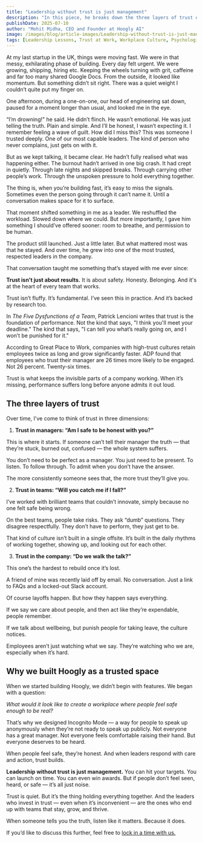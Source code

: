 ```yaml
---
title: "Leadership without trust is just management"
description: "In this piece, he breaks down the three layers of trust every company needs: in managers, in teams, and in the company itself. He explains why trust isn't just about results, but about safety, honesty, and follow-through. For leaders who want to build lasting teams, this is a clear reminder that trust is not optional — it's essential."
publishDate: 2025-07-10
author: "Mohit Midha, CEO and Founder at Hoogly AI"
image: /images/blog/article-images/Leadership-without-trust-is-just-management.png
tags: [Leadership Lessons, Trust at Work, Workplace Culture, Psychological Safety, Future of Work]
---
```


At my last startup in the UK, things were moving fast.
We were in that messy, exhilarating phase of building.
Every day felt urgent. We were growing, shipping, hiring etc. Keeping the wheels turning with grit, caffeine and far too many shared Google Docs.
From the outside, it looked like momentum.
But something didn’t sit right.
There was a quiet weight I couldn’t quite put my finger on.

One afternoon, during a one-on-one, our head of engineering sat down, paused for a moment longer than usual, and looked me in the eye.

“I’m drowning!" he said.
He didn’t flinch. He wasn’t emotional.
He was just telling the truth. Plain and simple.
And I’ll be honest, I wasn’t expecting it.
I remember feeling a wave of guilt. How did I miss this?
This was someone I trusted deeply. One of our most capable leaders. The kind of person who never complains, just gets on with it.

But as we kept talking, it became clear.
He hadn’t fully realised what was happening either. The burnout hadn’t arrived in one big crash. It had crept in quietly. Through late nights and skipped breaks. Through carrying other people’s work. Through the unspoken pressure to hold everything together.

The thing is, when you’re building fast, it’s easy to miss the signals.
Sometimes even the person going through it can’t name it.
Until a conversation makes space for it to surface.

That moment shifted something in me as a leader.
We reshuffled the workload. Slowed down where we could.
But more importantly, I gave him something I should’ve offered sooner: room to breathe, and permission to be human.

The product still launched. Just a little later.
But what mattered most was that he stayed.
And over time, he grew into one of the most trusted, respected leaders in the company.

That conversation taught me something that’s stayed with me ever since:

**Trust isn't just about results.**
It is about safety. Honesty. Belonging.
And it's at the heart of every team that works.

Trust isn’t fluffy. It’s fundamental.
I’ve seen this in practice. And it’s backed by research too.

In *The Five Dysfunctions of a Team*, Patrick Lencioni writes that trust is the foundation of performance.
Not the kind that says, "I think you'll meet your deadline."
The kind that says, "I can tell you what’s really going on, and I won’t be punished for it."

According to Great Place to Work, companies with high-trust cultures retain employees twice as long and grow significantly faster.
ADP found that employees who trust their manager are 26 times more likely to be engaged.
Not 26 percent.
Twenty-six times.

Trust is what keeps the invisible parts of a company working.
When it’s missing, performance suffers long before anyone admits it out loud.

## The three layers of trust

Over time, I've come to think of trust in three dimensions:

1. **Trust in managers: “Am I safe to be honest with you?”**

This is where it starts.
If someone can’t tell their manager the truth — that they’re stuck, burned out, confused — the whole system suffers.

You don’t need to be perfect as a manager.
You just need to be present.
To listen. To follow through. To admit when you don’t have the answer.

The more consistently someone sees that, the more trust they’ll give you.

2. **Trust in teams: “Will you catch me if I fall?”**

I’ve worked with brilliant teams that couldn’t innovate, simply because no one felt safe being wrong.

On the best teams, people take risks.
They ask “dumb” questions. They disagree respectfully.
They don’t have to perform, they just get to be.

That kind of culture isn’t built in a single offsite.
It’s built in the daily rhythms of working together, showing up, and looking out for each other.

3. **Trust in the company: “Do we walk the talk?”**

This one’s the hardest to rebuild once it’s lost.

A friend of mine was recently laid off by email. No conversation. Just a link to FAQs and a locked-out Slack account.

Of course layoffs happen. But how they happen says everything.

If we say we care about people, and then act like they’re expendable, people remember.

If we talk about wellbeing, but punish people for taking leave, the culture notices.

Employees aren’t just watching what we say.
They’re watching who we are, especially when it’s hard.

## Why we built Hoogly as a trusted space

When we started building Hoogly, we didn’t begin with features.
We began with a question:

*What would it look like to create a workplace where people feel safe enough to be real?*

That’s why we designed Incognito Mode — a way for people to speak up anonymously when they’re not ready to speak up publicly.
Not everyone has a great manager.
Not everyone feels comfortable raising their hand.
But everyone deserves to be heard.

When people feel safe, they’re honest.
And when leaders respond with care and action, trust builds.

**Leadership without trust is just management.**
You can hit your targets. You can launch on time.
You can even win awards.
But if people don’t feel seen, heard, or safe — it’s all just noise.

Trust is quiet.
But it’s the thing holding everything together.
And the leaders who invest in trust — even when it’s inconvenient — are the ones who end up with teams that stay, grow, and thrive.

When someone tells you the truth, listen like it matters.
Because it does.

If you’d like to discuss this further, feel free to [lock in a time with us.](https://calendly.com/hoogly/30min) 